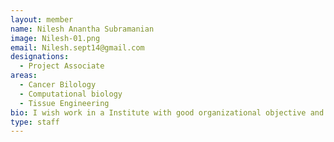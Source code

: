 ```yaml
---
layout: member
name: Nilesh Anantha Subramanian 
image: Nilesh-01.png
email: Nilesh.sept14@gmail.com
designations: 
  - Project Associate 
areas:
  - Cancer Bilology
  - Computational biology
  - Tissue Engineering
bio: I wish work in a Institute with good organizational objective and friendly environment and prove to be an asset where i coild use my skills to utmost level. 
type: staff
---
```

